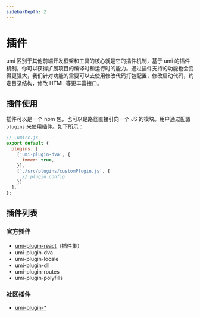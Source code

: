 ```yaml
---
sidebarDepth: 2
---
```


# 插件

umi 区别于其他前端开发框架和工具的核心就是它的插件机制，基于 umi 的插件机制，你可以获得扩展项目的编译时和运行时的能力。通过插件支持的功能也会变得更强大，我们针对功能的需要可以去使用修改代码打包配置，修改启动代码，约定目录结构，修改 HTML 等更丰富接口。

## 插件使用

插件可以是一个 npm 包，也可以是路径直接引向一个 JS 的模块。用户通过配置 `plugins` 来使用插件。如下所示：

```js
// .umirc.js
export default {
  plugins: [
    ['umi-plugin-dva', {
      immer: true,
    }],
    ['./src/plugins/customPlugin.js', {
      // plugin config
    }]
  ],
};
```

## 插件列表

### 官方插件

- [umi-plugin-react](/zh/plugin/umi-plugin-react.html)（插件集）
- umi-plugin-dva
- umi-plugin-locale
- umi-plugin-dll
- umi-plugin-routes
- umi-plugin-polyfills

### 社区插件

- [umi-plugin-*](https://www.npmjs.com/search?q=umi-plugin-)
